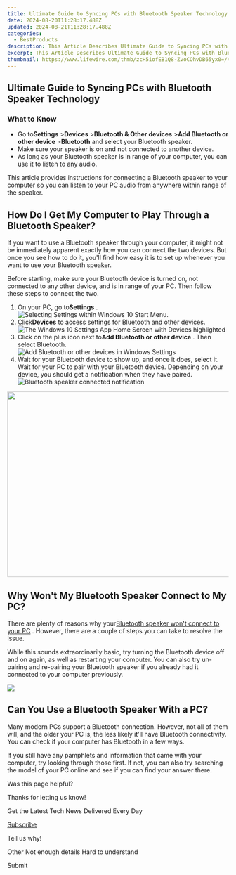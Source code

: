 ```yaml
---
title: Ultimate Guide to Syncing PCs with Bluetooth Speaker Technology
date: 2024-08-20T11:28:17.488Z
updated: 2024-08-21T11:28:17.488Z
categories:
  - BestProducts
description: This Article Describes Ultimate Guide to Syncing PCs with Bluetooth Speaker Technology
excerpt: This Article Describes Ultimate Guide to Syncing PCs with Bluetooth Speaker Technology
thumbnail: https://www.lifewire.com/thmb/zcH5iofEB1Q8-ZvoCOhvDB65yx0=/400x300/filters:no_upscale():max_bytes(150000):strip_icc():format(webp)/title-a149945ba40c4c1fb7a4f11178dae89b.jpg
---
```


## Ultimate Guide to Syncing PCs with Bluetooth Speaker Technology
### What to Know

* Go to**Settings** \>**Devices** \>**Bluetooth & Other devices** \>**Add Bluetooth or other device** \>**Bluetooth** and select your Bluetooth speaker.
* Make sure your speaker is on and not connected to another device.
* As long as your Bluetooth speaker is in range of your computer, you can use it to listen to any audio.

 This article provides instructions for connecting a Bluetooth speaker to your computer so you can listen to your PC audio from anywhere within range of the speaker.

## How Do I Get My Computer to Play Through a Bluetooth Speaker?

 If you want to use a Bluetooth speaker through your computer, it might not be immediately apparent exactly how you can connect the two devices. But once you see how to do it, you'll find how easy it is to set up whenever you want to use your Bluetooth speaker.

 Before starting, make sure your Bluetooth device is turned on, not connected to any other device, and is in range of your PC. Then follow these steps to connect the two.  

1. On your PC, go to**Settings** .  
![Selecting Settings within Windows 10 Start Menu.](https://www.lifewire.com/thmb/ZLW18caMgtX0bhxK8Cra4LJy0pM=/1500x0/filters:no_upscale():max_bytes(150000):strip_icc():format(webp)/012-how-to-turn-off-notifications-on-chrome-in-windows-10-cf3d10cc6b5148f29d4c8da407fd69cd.jpg)
2. Click**Devices** to access settings for Bluetooth and other devices.  
![The Windows 10 Settings App Home Screen with Devices highlighted](https://www.lifewire.com/thmb/eDONGxJf7R2qCHBGD978GGxclL4=/1500x0/filters:no_upscale():max_bytes(150000):strip_icc():format(webp)/Devices-d1d66147ad624e268dbeba04e5b237ca.jpg)
3. Click on the plus icon next to**Add Bluetooth or other device** . Then select Bluetooth.  
![Add Bluetooth or other devices in Windows Settings](https://www.lifewire.com/thmb/-9qKSj_5OTPpiXeHwO-zOgh16GE=/1500x0/filters:no_upscale():max_bytes(150000):strip_icc():format(webp)/007_how-to-connect-alexa-to-your-computer-4172950-82191f10a08e42f2a536204a813880ae.jpg)
4. Wait for your Bluetooth device to show up, and once it does, select it. Wait for your PC to pair with your Bluetooth device. Depending on your device, you should get a notification when they have paired.  
![Bluetooth speaker connected notification](https://www.lifewire.com/thmb/X6g9s1Nws2epTJq1gFjfUSrselY=/1500x0/filters:no_upscale():max_bytes(150000):strip_icc():format(webp)/speaker-621f208462da45d88c5c53db4e546082.jpg)

<!-- affiliate ads begin -->
<a href="https://parisrhonecom.sjv.io/c/5597632/1896607/21553" target="_top" id="1896607"><img src="//a.impactradius-go.com/display-ad/21553-1896607" border="0" alt="" width="750" height="422"/></a><img height="0" width="0" src="https://imp.pxf.io/i/5597632/1896607/21553" style="position:absolute;visibility:hidden;" border="0" />
<!-- affiliate ads end -->
## Why Won't My Bluetooth Speaker Connect to My PC?

 There are plenty of reasons why your[Bluetooth speaker won't connect to your PC](https://www.lifewire.com/fix-windows-10-bluetooth-not-working-4587254) . However, there are a couple of steps you can take to resolve the issue.

 While this sounds extraordinarily basic, try turning the Bluetooth device off and on again, as well as restarting your computer. You can also try un-pairing and re-pairing your Bluetooth speaker if you already had it connected to your computer previously.

<!-- affiliate ads begin -->
<a href="https://estore.winxdvd.com/order/checkout.php?PRODS=12653808&QTY=1&AFFILIATE=108875&CART=1"><img src="https://www.winxdvd.com/affiliate/new-banner/wt-500x500.jpg" border="0"></a>
<!-- affiliate ads end -->
## Can You Use a Bluetooth Speaker With a PC?

 Many modern PCs support a Bluetooth connection. However, not all of them will, and the older your PC is, the less likely it'll have Bluetooth connectivity. You can check if your computer has Bluetooth in a few ways.

 If you still have any pamphlets and information that came with your computer, try looking through those first. If not, you can also try searching the model of your PC online and see if you can find your answer there.

Was this page helpful?

Thanks for letting us know!

 Get the Latest Tech News Delivered Every Day

[Subscribe](https://www.lifewire.com/#)

Tell us why!

 Other  Not enough details  Hard to understand

 Submit

<ins class="adsbygoogle"
     style="display:block"
     data-ad-format="autorelaxed"
     data-ad-client="ca-pub-7571918770474297"
     data-ad-slot="1223367746"></ins>



<ins class="adsbygoogle"
     style="display:block"
     data-ad-client="ca-pub-7571918770474297"
     data-ad-slot="8358498916"
     data-ad-format="auto"
     data-full-width-responsive="true"></ins>


